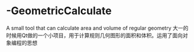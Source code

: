 # -GeometricCalculate
A small tool that can  calculate area and volume of regular geometry
大一的时候用Qt做的一个小项目，用于计算规则几何图形的面积和体积。运用了面向对象编程的思想
